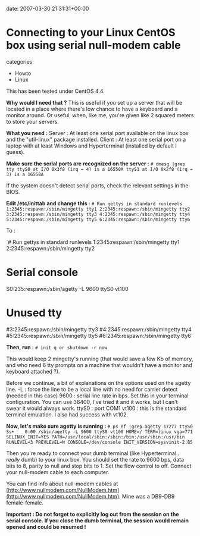 


date: 2007-03-30 21:31:31+00:00


# Connecting to your Linux CentOS box using serial null-modem cable

categories:
- Howto
- Linux


This has been tested under CentOS 4.4.

**Why would I need that ?**
This is useful if you set up a server that will be located in a place where there's low chance to have a keyboard and a monitor around. Or useful, when, like me, you're given like 2 squared meters to store your servers.

<!-- more -->

**What you need :**
Server : At least one serial port available on the linux box and the "util-linux" package installed.
Client : At least one serial port on a laptop with at least Windows and Hyperterminal (installed by default I guess).

**Make sure the serial ports are recognized on the server :**
`# dmesg |grep tty
ttyS0 at I/O 0x3f8 (irq = 4) is a 16550A
ttyS1 at I/O 0x2f8 (irq = 3) is a 16550A`

If the system doesn't detect serial ports, check the relevant settings in the BIOS.

**Edit /etc/inittab and change this :**
`# Run gettys in standard runlevels
1:2345:respawn:/sbin/mingetty tty1
2:2345:respawn:/sbin/mingetty tty2
3:2345:respawn:/sbin/mingetty tty3
4:2345:respawn:/sbin/mingetty tty4
5:2345:respawn:/sbin/mingetty tty5
6:2345:respawn:/sbin/mingetty tty6`

To :

`# Run gettys in standard runlevels
1:2345:respawn:/sbin/mingetty tty1
2:2345:respawn:/sbin/mingetty tty2
# Serial console
S0:235:respawn:/sbin/agetty -L 9600 ttyS0 vt100
# Unused tty
#3:2345:respawn:/sbin/mingetty tty3
#4:2345:respawn:/sbin/mingetty tty4
#5:2345:respawn:/sbin/mingetty tty5
#6:2345:respawn:/sbin/mingetty tty6`

**Then, run :**
`# init q
or shutdown -r now`

This would keep 2 mingetty's running (that would save a few Kb of memory, and who need 6 tty prompts on a machine that wouldn't have a monitor and keyboard attached ?).

Before we continue, a bit of explanations on the options used on the agetty line.
-L : force the line to be a local line with no need for carrier detect (needed in this case)
9600 : serial line rate in bps. Set this in your terminal configuration. You can use 38400, I've tried it and it works, but I can't swear it would always work.
ttyS0 : port COM1
vt100 : this is the standard terminal emulation. I also had success with vt102.

**Now, let's make sure agetty is running :**
`# ps ef |grep agetty
17277 ttyS0    Ss+    0:00 /sbin/agetty -L 9600 ttyS0 vt100 HOME=/ TERM=linux vga=771 SELINUX_INIT=YES PATH=/usr/local/sbin:/sbin:/bin:/usr/sbin:/usr/bin RUNLEVEL=3 PREVLEVEL=N CONSOLE=/dev/console INIT_VERSION=sysvinit-2.85`

Then you're ready to connect your dumb terminal (like Hyperterminal.. *really* dumb) to your linux box.
You should set the rate to 9600 bps, data bits to 8, parity to null and stop bits to 1. Set the flow control to off.
Connect your null-modem cable to each computer.

You can find info about null-modem cables at [http://www.nullmodem.com/NullModem.htm](http://www.nullmodem.com/NullModem.htm).
Mine was a DB9-DB9 female-female.

**Important : 
Do not forget to explicitly log out from the session on the serial console. If you close the dumb terminal, the session would remain opened and could be resumed !**
